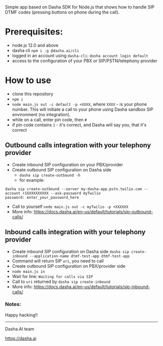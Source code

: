 Simple app based on Dasha SDK for Node.js that shows how to handle SIP DTMF codes (pressing buttons on phone during the call).

# Prerequisites:
- node.js 12.0 and above
- dasha cli `npm i -g @dasha.ai/cli`
- logged in an account using `dasha-cli`: `dasha account login default`
- access to the configuration of your PBX or SIP/PSTN/telephony provider

# How to use

- clone this repository
- `npm i`
- `node main.js out -c default -p +XXXX`, where `XXXX` - is your phone number. This will initiate a call to your phone using Dasha sandbox SIP environment (no integration).
- while on a call, enter pin code, then `#`
- if pin code contains `1` - it's correct, and Dasha will say you, that it's correct

## Outbound calls integration with your telephony provider
- Create inbound SIP configuration on your PBX/provider
- Create outbound SIP configuration on Dasha side
    - `dasha sip create-outbound -h`
    - for example: 
```
dasha sip create-outbound --server my-dasha-app.pstn.twilio.com --account +1XXXXXXXXXX --ask-password myTwilio
password: enter_your_password_here
```
- Call to yourself `node main.js out -c myTwilio -p +XXXXXX`
- More info: https://docs.dasha.ai/en-us/default/tutorials/sip-outbound-calls/

## Inbound calls integration with your telephony provider

- Create inbound SIP configuration on Dasha side
`dasha sip create-inbound --application-name dtmf-test-app dtmf-test-app`
- Command will return SIP `uri`, you need to call
- Create outbound SIP configuration on PBX/provider side
- `node main.js in`
- Wait for line: `Waiting for calls via SIP`
- Call to `uri` returned by `dasha sip create-inbound`
- More info: https://docs.dasha.ai/en-us/default/tutorials/sip-inbound-calls/

### Notes:

Happy hacking!!

---
Dasha.AI team

https://dasha.ai
















